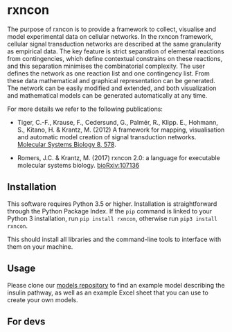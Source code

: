 # rxncon

The purpose of rxncon is to provide a framework to collect, visualise and model experimental data on cellular networks. In the rxncon framework, cellular signal transduction networks are described at the same granularity as empirical data. The key feature is strict separation of elemental reactions from contingencies, which define contextual constrains on these reactions, and this separation minimises the combinatorial complexity. The user defines the network as one reaction list and one contingency list. From these data mathematical and graphical representation can be generated. The network can be easily modified and extended, and both visualization and mathematical models can be generated automatically at any time.

For more details we refer to the following publications:

* Tiger, C.-F., Krause, F., Cedersund, G., Palmér, R., Klipp. E., Hohmann, S., Kitano, H. & Krantz, M. (2012)
A framework for mapping, visualisation and automatic model creation of signal transduction networks. [Molecular Systems Biology 8, 578](http://www.nature.com/msb/journal/v8/n1/full/msb201212.html).

* Romers, J.C. & Krantz, M. (2017) rxncon 2.0: a language for executable molecular systems biology. [bioRxiv:107136](https://doi.org/10.1101/107136)

## Installation

This software requires Python 3.5 or higher. Installation is straightforward
through the Python Package Index. 
If the `pip` command is linked to your Python 3 installation, run `pip install rxncon`,
otherwise run `pip3 install rxncon`.

This should install all libraries and the command-line tools to interface with them
on your machine.

## Usage

Please clone our [models repository](https://github.com/rxncon/models) to find
an example model describing the insulin pathway, as well as an example Excel
sheet that you can use to create your own models.

## For devs

